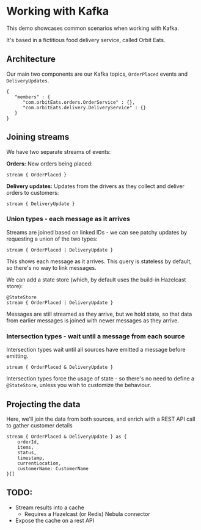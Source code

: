 # Working with Kafka

This demo showcases common scenarios when working with Kafka.

It's based in a fictitious food delivery service, called Orbit Eats.

## Architecture
Our main two components are our Kafka topics, `OrderPlaced` events and `DeliveryUpdates`.

```schemaDiagram
{
   "members" : {
      "com.orbitEats.orders.OrderService" : {},
      "com.orbitEats.delivery.DeliveryService" : {}
   }
}
```

## Joining streams
We have two separate streams of events:

**Orders:**
New orders being placed:

```taxiql
stream { OrderPlaced }
```

**Delivery updates:**
Updates from the drivers as they collect and deliver orders to customers:

```taxiql
stream { DeliveryUpdate }
```

### Union types - each message as it arrives
Streams are joined based on linked IDs - we can see patchy updates by requesting a union
of the two types:

```taxiql
stream { OrderPlaced | DeliveryUpdate }
```

This shows each message as it arrives. This query is stateless by default, so there's no
way to link messages.

We can add a state store (which, by default uses the build-in Hazelcast store):

```taxiql
@StateStore
stream { OrderPlaced | DeliveryUpdate }
```

Messages are still streamed as they arrive, but we hold state, so that data from earlier
messages is joined with newer messages as they arrive.

### Intersection types - wait until a message from each source
Intersection types wait until all sources have emitted a message before emitting.

```taxiql
stream { OrderPlaced & DeliveryUpdate } 
```

Intersection types force the usage of state - so there's no need to define a `@StateStore`, unless
you wish to customize the behaviour.

## Projecting the data
Here, we'll join the data from both sources, and enrich with a REST API call to gather
customer details

```taxiql
stream { OrderPlaced & DeliveryUpdate } as {
    orderId,
    items,
    status,
    timestamp,
    currentLocation,
    customerName: CustomerName
}[]
```

## TODO:
 - Stream results into a cache
   - Requires a Hazelcast (or Redis) Nebula connector
 - Expose the cache on a rest API
